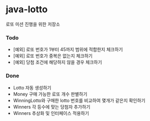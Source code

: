 # java-lotto
로또 미션 진행을 위한 저장소

### Todo
* [예외] 로또 번호가 1부터 45까지 범위에 적합한지 체크하기
* [예외] 로또 번호가 중복은 없는지 체크하기
* [예외] 당첨 조건에 해당하지 않을 경우 체크하기

### Done
* Lotto 자동 생성하기
* Money 구매 가능한 로또 개수 판별하기
* WinningLotto와 구매한 lotto 번호를 비교하여 몇개가 같은지 확인하기
* Winners 각 등수에 맞는 당첨자 추가하기
* Winners 추상화 및 인터페이스 적용하기
